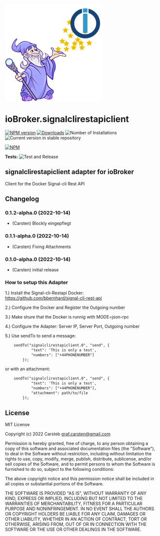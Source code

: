 ![Logo](admin/signalclirestapiclient.png)
# ioBroker.signalclirestapiclient

[![NPM version](https://img.shields.io/npm/v/iobroker.signalclirestapiclient.svg)](https://www.npmjs.com/package/iobroker.signalclirestapiclient)
[![Downloads](https://img.shields.io/npm/dm/iobroker.signalclirestapiclient.svg)](https://www.npmjs.com/package/iobroker.signalclirestapiclient)
![Number of Installations](https://iobroker.live/badges/signalclirestapiclient-installed.svg)
![Current version in stable repository](https://iobroker.live/badges/signalclirestapiclient-stable.svg)

[![NPM](https://nodei.co/npm/iobroker.signalclirestapiclient.png?downloads=true)](https://nodei.co/npm/iobroker.signalclirestapiclient/)

**Tests:** ![Test and Release](https://github.com/mericon/ioBroker.signalclirestapiclient/workflows/Test%20and%20Release/badge.svg)

## signalclirestapiclient adapter for ioBroker

Client for the Docker Signal-cli Rest API

## Changelog
<!--
	Placeholder for the next version (at the beginning of the line):
	### **WORK IN PROGRESS**
-->
### 0.1.2-alpha.0 (2022-10-14)
* (Carsten) Blockly eingepflegt

### 0.1.1-alpha.0 (2022-10-14)
* (Carsten) Fixing Attachments

### 0.1.0-alpha.0 (2022-10-14)
* (Carsten) initial release

### How to setup this Adapter

1.) Install the Signal-cli-Restapi Docker: https://github.com/bbernhard/signal-cli-rest-api

2.) Configure the Docker and Register the Outgoing number

3.) Make shure that the Docker is runnig with MODE=json-rpc

4.) Configure the Adapter: Server IP, Server Port, Outgoing number

5.) Use sendTo to send a message:

		sendTo("signalclirestapiclient.0", "send", {
   				"text": 'This is only a test',
   				"numbers": ["+44PHONENUMBER"]
			});

or with an attachment:

		sendTo("signalclirestapiclient.0", "send", {
   				"text": 'This is only a test',
   				"numbers": ["+44PHONENUMBER"],
				"attachment": path/to/file
			});

## License
MIT License

Copyright (c) 2022 Carsteb <graf.carsten@gmail.com>

Permission is hereby granted, free of charge, to any person obtaining a copy
of this software and associated documentation files (the "Software"), to deal
in the Software without restriction, including without limitation the rights
to use, copy, modify, merge, publish, distribute, sublicense, and/or sell
copies of the Software, and to permit persons to whom the Software is
furnished to do so, subject to the following conditions:

The above copyright notice and this permission notice shall be included in all
copies or substantial portions of the Software.

THE SOFTWARE IS PROVIDED "AS IS", WITHOUT WARRANTY OF ANY KIND, EXPRESS OR
IMPLIED, INCLUDING BUT NOT LIMITED TO THE WARRANTIES OF MERCHANTABILITY,
FITNESS FOR A PARTICULAR PURPOSE AND NONINFRINGEMENT. IN NO EVENT SHALL THE
AUTHORS OR COPYRIGHT HOLDERS BE LIABLE FOR ANY CLAIM, DAMAGES OR OTHER
LIABILITY, WHETHER IN AN ACTION OF CONTRACT, TORT OR OTHERWISE, ARISING FROM,
OUT OF OR IN CONNECTION WITH THE SOFTWARE OR THE USE OR OTHER DEALINGS IN THE
SOFTWARE.